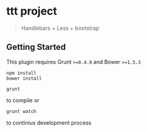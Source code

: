 # ttt project
> Handlebars + Less + bootstrap

## Getting Started
This plugin requires Grunt `>=0.4.0` and Bower `>=1.5.3`

```shell
npm install
bower install
```

```shell
grunt
```
to compile or
```shell
grunt watch
```
 to continius development process
